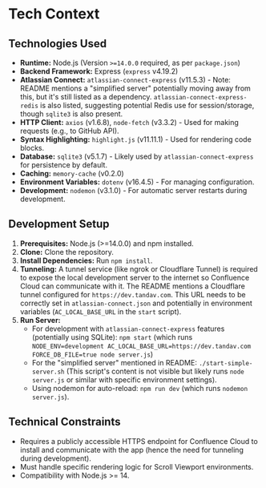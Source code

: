 # Tech Context

## Technologies Used

-   **Runtime:** Node.js (Version `>=14.0.0` required, as per `package.json`)
-   **Backend Framework:** Express (`express` v4.19.2)
-   **Atlassian Connect:** `atlassian-connect-express` (v11.5.3) - Note: README mentions a "simplified server" potentially moving away from this, but it's still listed as a dependency. `atlassian-connect-express-redis` is also listed, suggesting potential Redis use for session/storage, though `sqlite3` is also present.
-   **HTTP Client:** `axios` (v1.6.8), `node-fetch` (v3.3.2) - Used for making requests (e.g., to GitHub API).
-   **Syntax Highlighting:** `highlight.js` (v11.11.1) - Used for rendering code blocks.
-   **Database:** `sqlite3` (v5.1.7) - Likely used by `atlassian-connect-express` for persistence by default.
-   **Caching:** `memory-cache` (v0.2.0)
-   **Environment Variables:** `dotenv` (v16.4.5) - For managing configuration.
-   **Development:** `nodemon` (v3.1.0) - For automatic server restarts during development.

## Development Setup

1.  **Prerequisites:** Node.js (>=14.0.0) and npm installed.
2.  **Clone:** Clone the repository.
3.  **Install Dependencies:** Run `npm install`.
4.  **Tunneling:** A tunnel service (like ngrok or Cloudflare Tunnel) is required to expose the local development server to the internet so Confluence Cloud can communicate with it. The README mentions a Cloudflare tunnel configured for `https://dev.tandav.com`. This URL needs to be correctly set in `atlassian-connect.json` and potentially in environment variables (`AC_LOCAL_BASE_URL` in the `start` script).
5.  **Run Server:**
    *   For development with `atlassian-connect-express` features (potentially using SQLite): `npm start` (which runs `NODE_ENV=development AC_LOCAL_BASE_URL=https://dev.tandav.com FORCE_DB_FILE=true node server.js`)
    *   For the "simplified server" mentioned in README: `./start-simple-server.sh` (This script's content is not visible but likely runs `node server.js` or similar with specific environment settings).
    *   Using nodemon for auto-reload: `npm run dev` (which runs `nodemon server.js`).

## Technical Constraints

-   Requires a publicly accessible HTTPS endpoint for Confluence Cloud to install and communicate with the app (hence the need for tunneling during development).
-   Must handle specific rendering logic for Scroll Viewport environments.
-   Compatibility with Node.js >= 14.